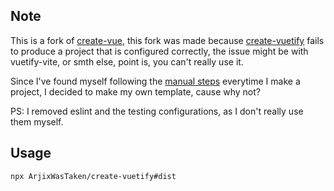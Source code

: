## Note

This is a fork of [create-vue](https://github.com/vuejs/create-vue), this fork was made because [create-vuetify](https://github.com/vuetifyjs/create-vuetify) fails to produce a project that is configured correctly, the issue might be with vuetify-vite, or smth else, point is, you can't really use it.

Since I've found myself following the [manual steps](https://vuetifyjs.com/en/getting-started/installation/#manual-steps) everytime I make a project, I decided to make my own template, cause why not?

PS: I removed eslint and the testing configurations, as I don't really use them myself.

## Usage

```sh
npx ArjixWasTaken/create-vuetify#dist
```
